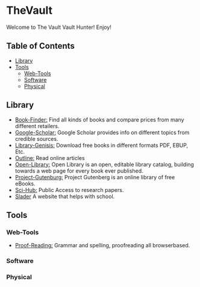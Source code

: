 # TheVault

Welcome to The Vault Vault Hunter! Enjoy!

## Table of Contents
  - [Library](#library)
  - [Tools](#tools)
    - [Web-Tools](#web-tools)
    - [Software](#software)
    - [Physical](#physical)
  


## Library
  - [Book-Finder:](https://www.bookfinder.com/) Find all kinds of books and compare prices from many different retailers.
  - [Google-Scholar:](https://scholar.google.com/) Google Scholar provides info on different topics from credible sources.
  - [Library-Genisis:](http://libgen.rs/) Download free books in different formats PDF, EBUP, Etc.
  - [Outline:](https://outline.com/) Read online articles
  - [Open-Library:](https://openlibrary.org/) Open Library is an open, editable library catalog, building towards a web page for every book ever published.
  - [Project-Gutenburg:](http://www.gutenberg.org/wiki/Main_Page) Project Gutenberg is an online library of free eBooks.
  - [Sci-Hub:](https://sci-hub.tw/) Public Access to research papers.
  - [Slader](https://www.slader.com/) A website that helps with school.
  

## Tools

### Web-Tools
  - [Proof-Reading:](https://www.paperrater.com/) Grammar and spelling, proofreading all browserbased.
### Software
### Physical

